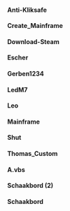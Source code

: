 #### Anti-Kliksafe
#### Create_Mainframe
#### Download-Steam
#### Escher
#### Gerben1234
#### LedM7
#### Leo
#### Mainframe
#### Shut
#### Thomas_Custom
#### A.vbs
#### Schaakbord (2)
#### Schaakbord
####


